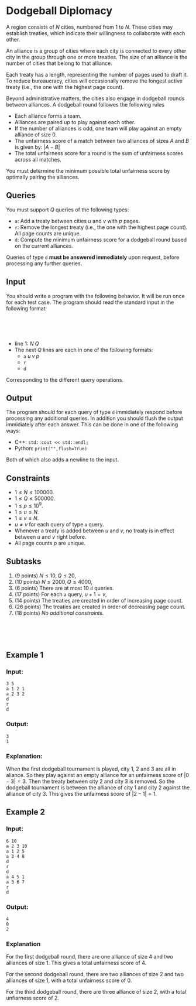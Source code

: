 # Dodgeball Diplomacy
A region consists of $N$ cities, numbered from $1$ to $N$. These cities may establish treaties, which indicate their willingness to collaborate with each other.

An alliance is a group of cities where each city is connected to every other city in the group through one or more treaties. The size of an alliance is the number of cities that belong to that alliance.

Each treaty has a length, representing the number of pages used to draft it. To reduce bureaucracy, cities will occasionally remove the longest active treaty (i.e., the one with the highest page count).

Beyond administrative matters, the cities also engage in dodgeball rounds between alliances.
A dodgeball round followes the following rules

* Each alliance forms a team.
* Alliances are paired up to play against each other.
* If the number of alliances is odd, one team will play against an empty alliance of size $0$.
* The unfairness score of a match between two alliances of sizes $A$ and $B$ is given by: $|A-B|$
* The total unfairness score for a round is the sum of unfairness scores across all matches.

You must determine the minimum possible total unfairness score by optimally pairing the alliances.

## Queries

You must support $Q$ queries of the following types:

* `a`: Add a treaty between cities $u$ and $v$ with $p$ pages.
* `r`: Remove the longest treaty (i.e., the one with the highest page count). All page counts are unique.
* `d`: Compute the minimum unfairness score for a dodgeball round based on the current alliances.

Queries of type `d` **must be answered immediately** upon request, before processing any further queries.

## Input

You should write a program with the following behavior.
It will be run once for each test case.
The program should read the standard input in the following format:

&nbsp;  
&nbsp;  
&nbsp;  

* line $1$:  $N\; Q$
* The next $Q$ lines are each in one of the following formats:
    * `a` $u\; v\; p$
    * `r`
    * `d`

Corresponding to the different query operations.

## Output
The program should for each query of type `d` immidiately respond before processing any additional queries. 
In addition you should flush the output immidiately after each answer. This can be done in one of the following ways:

* C++: `std::cout << std::endl;`
* Python: `print("",flush=True)`

Both of which also adds a newline to the input.

## Constraints

* $1 \leq N \leq  100000$.
* $1 \leq Q \leq  500000$.
* $1 \leq p \leq  10^9$.
* $1 \leq u \leq  N$.
* $1 \leq v \leq  N$.
* $u \neq v$ for each query of type `a` query.
* Whenever a treaty is added between $u$ and $v$, no treaty is in effect between $u$ and $v$ right before. 
* All page counts $p$ are unique.

## Subtasks

1. (9 points) $N \le 10, Q \le 20$,
1. (10 points) $N \le 2000, Q \le 4000$,
1. (6 points) There are at most 10 `d` queries.
1. (17 points) For each `a` query, $u+1 = v$,
1. (14 points) The treaties are created in order of increasing page count. 
1. (26 points) The treaties are created in order of decreasing page count. 
1. (18 points) *No additional constraints.*

&nbsp;  
&nbsp;  
&nbsp;  


## Example 1
### Input:
```
3 5
a 1 2 1
a 2 3 2
d
r
d
```


### Output:
```
3
1
```

### Explanation:

When the first dodgeball tournament is played, city $1$, $2$ and $3$ are all in aliance. So they play against an empty alliance for an unfairness score of $|0-3| = 3$. Then the treaty between city $2$ and city $3$ is removed. So the dodgeball tournament is between the alliance of city $1$ and city $2$ against the alliance of city $3$. This gives the unfairness score of $|2-1|=1$.


## Example 2
### Input:
```
6 10
a 2 3 10
a 1 2 5
a 3 4 8
d
r
d
a 4 5 1
a 3 6 7
r
d
```

### Output:
```
4
0
2
```

### Explanation
For the first dodgeball round, there are one alliance of size $4$ and two alliances of size $1$. This gives a total unfairness score of $4$.

For the second dodgeball round, there are two alliances of size $2$ and two alliances of size $1$, with a total unfairness score of $0$.

For the third dodgeball round, there are three alliance of size $2$, with a total unfiarness score of $2$.